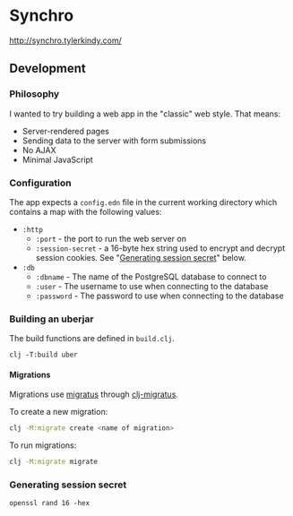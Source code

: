 # Synchro

http://synchro.tylerkindy.com/

## Development

### Philosophy

I wanted to try building a web app in the "classic" web style.
That means:

- Server-rendered pages
- Sending data to the server with form submissions
- No AJAX
- Minimal JavaScript

### Configuration

The app expects a `config.edn` file in the current working directory which contains a map with the following values:

- `:http`
  - `:port` - the port to run the web server on
  - `:session-secret` - a 16-byte hex string used to encrypt and decrypt session cookies. See "[Generating session secret](#generating-session-secret)" below.
- `:db`
  - `:dbname` - The name of the PostgreSQL database to connect to
  - `:user` - The username to use when connecting to the database
  - `:password` - The password to use when connecting to the database

### Building an uberjar

The build functions are defined in `build.clj`.

```
clj -T:build uber
```

#### Migrations

Migrations use [migratus](https://github.com/yogthos/migratus) through [clj-migratus](https://github.com/paulbutcher/clj-migratus).

To create a new migration:

```sh
clj -M:migrate create <name of migration>
```

To run migrations:

```sh
clj -M:migrate migrate
```

### Generating session secret

```
openssl rand 16 -hex
```
